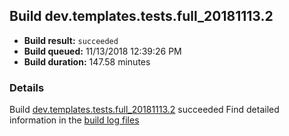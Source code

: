 ## Build dev.templates.tests.full_20181113.2
- **Build result:** `succeeded`
- **Build queued:** 11/13/2018 12:39:26 PM
- **Build duration:** 147.58 minutes
### Details
Build [dev.templates.tests.full_20181113.2](https://winappstudio.visualstudio.com/web/build.aspx?pcguid=a4ef43be-68ce-4195-a619-079b4d9834c2&builduri=vstfs%3a%2f%2f%2fBuild%2fBuild%2f26563) succeeded
Find detailed information in the [build log files](https://uwpctdiags.blob.core.windows.net/buildlogs/dev.templates.tests.full_20181113.2_logs.zip)
